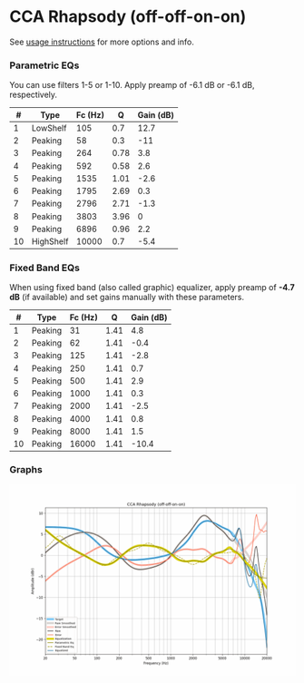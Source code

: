 # CCA Rhapsody (off-off-on-on)
See [usage instructions](https://github.com/jaakkopasanen/AutoEq#usage) for more options and info.

### Parametric EQs
You can use filters 1-5 or 1-10. Apply preamp of -6.1 dB or -6.1 dB, respectively.

|   # | Type      |   Fc (Hz) |    Q |   Gain (dB) |
|-----|-----------|-----------|------|-------------|
|   1 | LowShelf  |       105 | 0.7  |        12.7 |
|   2 | Peaking   |        58 | 0.3  |       -11   |
|   3 | Peaking   |       264 | 0.78 |         3.8 |
|   4 | Peaking   |       592 | 0.58 |         2.6 |
|   5 | Peaking   |      1535 | 1.01 |        -2.6 |
|   6 | Peaking   |      1795 | 2.69 |         0.3 |
|   7 | Peaking   |      2796 | 2.71 |        -1.3 |
|   8 | Peaking   |      3803 | 3.96 |         0   |
|   9 | Peaking   |      6896 | 0.96 |         2.2 |
|  10 | HighShelf |     10000 | 0.7  |        -5.4 |

### Fixed Band EQs
When using fixed band (also called graphic) equalizer, apply preamp of **-4.7 dB** (if available) and set gains manually with these parameters.

|   # | Type    |   Fc (Hz) |    Q |   Gain (dB) |
|-----|---------|-----------|------|-------------|
|   1 | Peaking |        31 | 1.41 |         4.8 |
|   2 | Peaking |        62 | 1.41 |        -0.4 |
|   3 | Peaking |       125 | 1.41 |        -2.8 |
|   4 | Peaking |       250 | 1.41 |         0.7 |
|   5 | Peaking |       500 | 1.41 |         2.9 |
|   6 | Peaking |      1000 | 1.41 |         0.3 |
|   7 | Peaking |      2000 | 1.41 |        -2.5 |
|   8 | Peaking |      4000 | 1.41 |         0.8 |
|   9 | Peaking |      8000 | 1.41 |         1.5 |
|  10 | Peaking |     16000 | 1.41 |       -10.4 |

### Graphs
![](./CCA%20Rhapsody%20(off-off-on-on).png)
